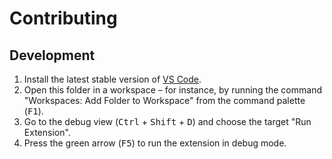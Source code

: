 # Contributing

## Development

1. Install the latest stable version of [VS Code](https://code.visualstudio.com/).
2. Open this folder in a workspace – for instance, by running the command "Workspaces: Add Folder to Workspace" from the command palette (<kbd>F1</kbd>).
3. Go to the debug view (<kbd>Ctrl</kbd> + <kbd>Shift</kbd> + <kbd>D</kbd>) and choose the target "Run Extension".
4. Press the green arrow (<kbd>F5</kbd>) to run the extension in debug mode.
